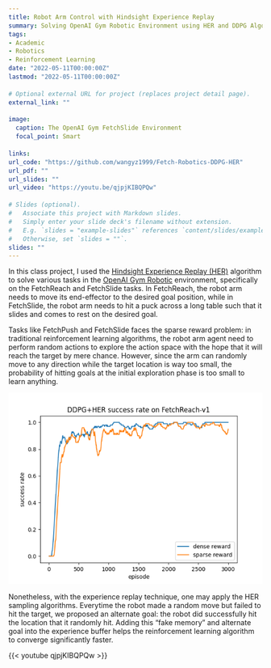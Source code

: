 ```yaml
---
title: Robot Arm Control with Hindsight Experience Replay
summary: Solving OpenAI Gym Robotic Environment using HER and DDPG Algorithms
tags:
- Academic
- Robotics
- Reinforcement Learning
date: "2022-05-11T00:00:00Z"
lastmod: "2022-05-11T00:00:00Z"

# Optional external URL for project (replaces project detail page).
external_link: ""

image:
  caption: The OpenAI Gym FetchSlide Environment
  focal_point: Smart

links:
url_code: "https://github.com/wangyz1999/Fetch-Robotics-DDPG-HER"
url_pdf: ""
url_slides: ""
url_video: "https://youtu.be/qjpjKIBQPQw"

# Slides (optional).
#   Associate this project with Markdown slides.
#   Simply enter your slide deck's filename without extension.
#   E.g. `slides = "example-slides"` references `content/slides/example-slides.md`.
#   Otherwise, set `slides = ""`.
slides: ""
---
```


In this class project, I used the [Hindsight Experience Replay (HER)](https://arxiv.org/abs/1707.01495) algorithm to solve various tasks in the [OpenAI Gym Robotic](https://openai.com/blog/ingredients-for-robotics-research/) environment, specifically on the FetchReach and FetchSlide tasks. In FetchReach, the robot arm needs to move its end-effector to the desired goal position, while in FetchSlide, the robot arm needs to hit a puck across a long table such that it slides and comes to rest on the desired goal.

Tasks like FetchPush and FetchSlide faces the sparse reward problem: in traditional reinforcement learning algorithms, the robot arm agent need to perform random actions to explore the action space with the hope that it will reach the target by mere chance. However, since the arm can randomly move to any direction while the target location is way too small, the probability of hitting goals at the initial exploration phase is too small to learn anything. 

![DDPG Training Graph](ddpg.png "DDPG+HER model training graph on the FetchReach Environment")

Nonetheless, with the experience replay technique, one may apply the HER sampling algorithms. Everytime the robot made a random move but failed to hit the target, we proposed an alternate goal: the robot did successfully hit the location that it randomly hit. Adding this “fake memory” and alternate goal into the experience buffer helps the reinforcement learning algorithm to converge significantly faster. 


{{< youtube qjpjKIBQPQw >}}